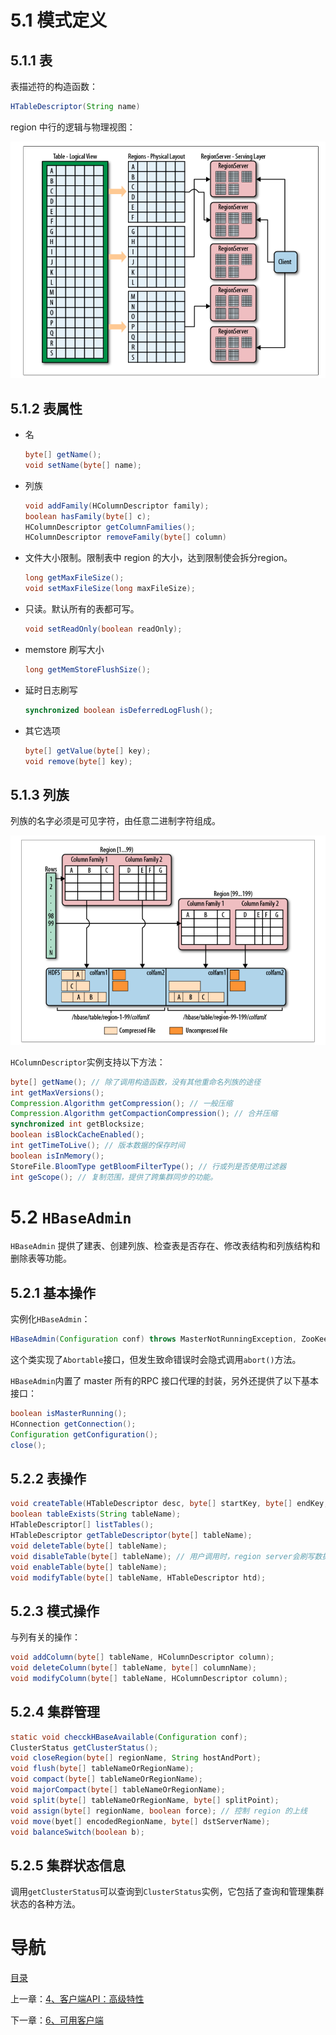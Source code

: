 # 5.1 模式定义

## 5.1.1 表

表描述符的构造函数：

```java
HTableDescriptor(String name)
```

region 中行的逻辑与物理视图：

![](img/chap5/img0.png)

## 5.1.2 表属性

- 名

  ```java
  byte[] getName();
  void setName(byte[] name);
  ```

- 列族

  ```java
  void addFamily(HColumnDescriptor family);
  boolean hasFamily(byte[] c);
  HColumnDescriptor getColumnFamilies();
  HColumnDescriptor removeFamily(byte[] column)
  ```

- 文件大小限制。限制表中 region 的大小，达到限制使会拆分region。

  ```java
  long getMaxFileSize();
  void setMaxFileSize(long maxFileSize);
  ```

- 只读。默认所有的表都可写。

  ```java
  void setReadOnly(boolean readOnly);
  ```

- memstore 刷写大小

  ```java
  long getMemStoreFlushSize();
  ```

- 延时日志刷写

  ```java
  synchronized boolean isDeferredLogFlush();
  ```

- 其它选项

  ```java
  byte[] getValue(byte[] key);
  void remove(byte[] key);
  ```

## 5.1.3 列族

列族的名字必须是可见字符，由任意二进制字符组成。

![](img/chap5/img1.png)

`HColumnDescriptor`实例支持以下方法：

```java
byte[] getName(); // 除了调用构造函数，没有其他重命名列族的途径
int getMaxVersions();
Compression.Algorithm getCompression(); // 一般压缩
Compression.Algorithm getCompactionCompression(); // 合并压缩
synchronized int getBlocksize;
boolean isBlockCacheEnabled();
int getTimeToLive(); // 版本数据的保存时间
boolean isInMemory();
StoreFile.BloomType getBloomFilterType(); // 行或列是否使用过滤器
int geScope(); // 复制范围，提供了跨集群同步的功能。
```



# 5.2 `HBaseAdmin`

`HBaseAdmin` 提供了建表、创建列族、检查表是否存在、修改表结构和列族结构和删除表等功能。

## 5.2.1 基本操作

实例化`HBaseAdmin`：

```java
HBaseAdmin(Configuration conf) throws MasterNotRunningException, ZooKeeperConnectionException;
```

这个类实现了`Abortable`接口，但发生致命错误时会隐式调用`abort()`方法。

`HBaseAdmin`内置了 master 所有的RPC 接口代理的封装，另外还提供了以下基本接口：

```java
boolean isMasterRunning();
HConnection getConnection();
Configuration getConfiguration();
close();
```

## 5.2.2 表操作

```java
void createTable(HTableDescriptor desc, byte[] startKey, byte[] endKey, int numRegions);
boolean tableExists(String tableName);
HTableDescriptor[] listTables();
HTableDescriptor getTableDescriptor(byte[] tableName);
void deleteTable(byte[] tableName);
void disableTable(byte[] tableName); // 用户调用时，region server会刷写数据。
void enableTable(byte[] tableName);
void modifyTable(byte[] tableName, HTableDescriptor htd);
```

## 5.2.3 模式操作

与列有关的操作：

```java
void addColumn(byte[] tableName, HColumnDescriptor column);
void deleteColumn(byte[] tableName, byte[] columnName);
void modifyColumn(byte[] tableName, HColumnDescriptor column);
```

## 5.2.4 集群管理

```java
static void checckHBaseAvailable(Configuration conf);
ClusterStatus getClusterStatus();
void closeRegion(byte[] regionName, String hostAndPort);
void flush(byte[] tableNameOrRegionName);
void compact(byte[] tableNameOrRegionName);
void majorCompact(byte[] tableNameOrRegionName);
void split(byte[] tableNameOrRegionName, byte[] splitPoint);
void assign(byte[] regionName, boolean force); // 控制 region 的上线
void move(byet[] encodedRegionName, byte[] dstServerName);
void balanceSwitch(boolean b);
```

## 5.2.5 集群状态信息

调用`getClusterStatus`可以查询到`ClusterStatus`实例，它包括了查询和管理集群状态的各种方法。


# 导航

[目录](README.md)

上一章：[4、客户端API：高级特性](4、客户端API：高级特性.md)

下一章：[6、可用客户端](6、可用客户端.md)
